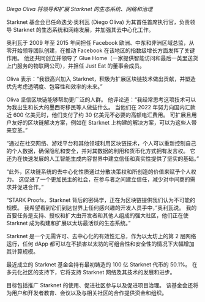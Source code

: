 *Diego Oliva 将领导和扩展 Starknet 的生态系统、网络和治理*

Starknet 基金会已任命迭戈·奥利瓦 (Diego Oliva) 为其首任首席执行官，负责领导 Starknet 的生态系统和网络发展，并加强其去中心化工作。

奥利瓦于 2009 年至 2015 年间担任 Facebook 欧洲、中东和非洲区域总监，从零开始领导团队创建，在推动 Facebook 在该地区的指数级增长方面发挥了关键作用。 他还共同创立并领导了 Glue Home（一家提供智能访问和最后一英里送货上门服务的物联网公司），并担任 Just Eat 的董事会成员。

Oliva 表示：“我很高兴加入 Starknet，积极为扩展区块链技术做出贡献，并塑造优先考虑透明度、包容性和效率的未来。” 

Oliva 坚信区块链能够帮助更广泛的人群。 他评论道：“我经常思考这项技术可以为我出生和长大的墨西哥移民等人做些什么。 当他们在 2022 年努力向国内汇款近 600 亿美元时，他们支付了约 30 亿美元不必要的高额电汇费用。 可扩展且用户友好的区块链解决方案，例如在 Starknet 上构建的解决方案，可以为这些人带来变革。” 

“通过在社交网络、游戏平台和其他领域利用区块链技术，个人可以重新控制自己的个人数据，确保隐私和安全，并对其数据的利用和货币化方式拥有发言权。 它还为在快速发展的人工智能生成内容世界中建立信任和真实性提供了坚实的基础。”

“此外，区块链系统的去中心化性质通过分散决策权和所创造的价值来赋予个人权力。 这促进了一个更加民主的社会，在参与者之间建立信任，减少对中间商的需求并促进合作。”

“STARK Proofs，Starknet 背后的密码学，正在为区块链提供我们认为不可能的规模。 我希望看到它们到达世界上任何感兴趣的开发人员手中，”奥利瓦说。 我的首要任务是支持、授权和扩大由开发者和其他人组成的强大社区，他们正在使 Starknet 成为构建和扩展以太坊最活跃的生态系统。” 

Starknet 是一个无需许可、去中心化的有效性汇总，作为以太坊上的第 2 层网络运行，任何 dApp 都可以在不损害以太坊的可组合性和安全性的情况下大幅增加其计算规模。

最近成立的 Starknet 基金会持有最初铸造的 100 亿 Starknet 代币的 50.1%。 在多元化社区的支持下，它将支持 Starknet 网络及其技术的发展和进步。 

目标包括推广 Starknet 的使用、促进社区参与以及促进项目治理。 该基金会还将为用户和开发者教育、会议以及与相关社区的合作提供资金和组织。